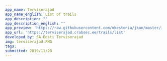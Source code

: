 ```yaml
---
app_name: Terviserajad
app_name_english: List of trails
app_description: ""
app_description_english: ""
app_preview: 'https://raw.githubusercontent.com/okestonia/jkan/master/img/terviserajad.PNG'
app_url: 'https://terviserajad.crabsec.ee/trails/list'
developed_by: SA Eesti Terviserajad
img: terviserajad.PNG
tags:
submitted: 2019/11/28
---
```


